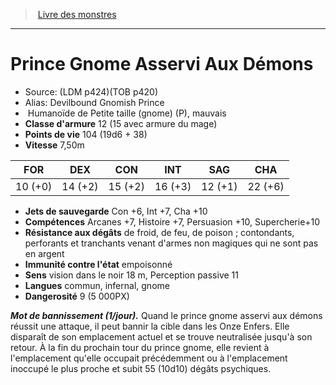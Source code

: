 ﻿> [Livre des monstres](tome_of_beasts.md)

---

# Prince Gnome Asservi Aux Démons

- Source: (LDM p424)(TOB p420)
- Alias: Devilbound Gnomish Prince
-  Humanoïde de Petite taille (gnome) (P), mauvais
- **Classe d'armure** 12 (15 avec armure du mage)
- **Points de vie** 104 (19d6 + 38)
- **Vitesse** 7,50m

|FOR|DEX|CON|INT|SAG|CHA|
|---|---|---|---|---|---|
|10 (+0)|14 (+2)|15 (+2)|16 (+3)|12 (+1)|22 (+6)|

- **Jets de sauvegarde** Con +6, Int +7, Cha +10
- **Compétences** Arcanes +7, Histoire +7, Persuasion +10, Supercherie+10
- **Résistance aux dégâts** de froid, de feu, de poison ; contondants, perforants et tranchants venant d'armes non magiques qui ne sont pas en argent
- **Immunité contre l'état** empoisonné
- **Sens** vision dans le noir 18 m, Perception passive 11
- **Langues** commun, infernal, gnome
- **Dangerosité** 9 (5 000PX)

**_Mot de bannissement (1/jour)._** Quand le prince gnome asservi aux démons réussit une attaque, il peut bannir la cible dans les Onze Enfers. Elle disparaît de son emplacement actuel et se trouve neutralisée jusqu'à son retour. À la fin du prochain tour du prince gnome, elle revient à l'emplacement qu'elle occupait précédemment ou à l'emplacement inoccupé le plus proche et subit 55 (10d10) dégâts psychiques.

